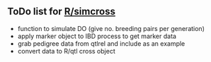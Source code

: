 
## ToDo list for [R/simcross](http://github.com/kbroman/simcross)

- function to simulate DO (give no. breeding pairs per generation)
- apply marker object to IBD process to get marker data
- grab pedigree data from qtlrel and include as an example
- convert data to R/qtl cross object
